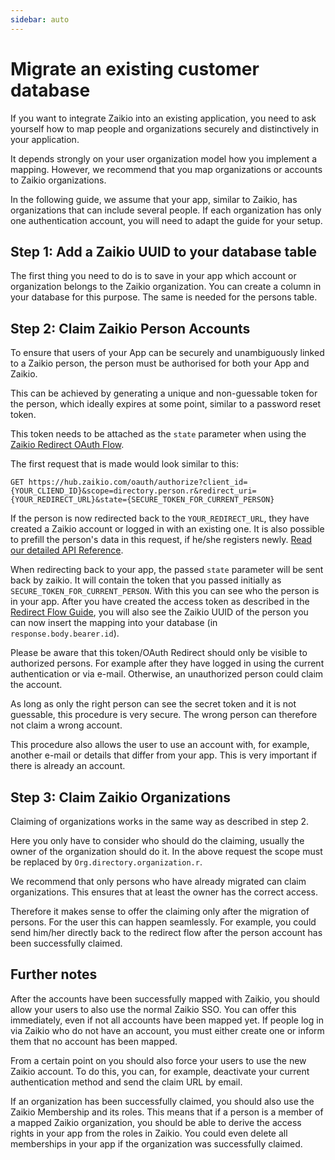 ```yaml
---
sidebar: auto
---
```


# Migrate an existing customer database

If you want to integrate Zaikio into an existing application, you need to ask yourself how to map people and organizations securely and distinctively in your application.

It depends strongly on your user organization model how you implement a mapping. However, we recommend that you map organizations or accounts to Zaikio organizations.

In the following guide, we assume that your app, similar to Zaikio, has organizations that can include several people. If each organization has only one authentication account, you will need to adapt the guide for your setup.

## Step 1: Add a Zaikio UUID to your database table

The first thing you need to do is to save in your app which account or organization belongs to the Zaikio organization. You can create a column in your database for this purpose. The same is needed for the persons table.

## Step 2: Claim Zaikio Person Accounts

To ensure that users of your App can be securely and unambiguously linked to a Zaikio person, the person must be authorised for both your App and Zaikio.

This can be achieved by generating a unique and non-guessable token for the person, which ideally expires at some point, similar to a password reset token.

This token needs to be attached as the `state` parameter when using the [Zaikio Redirect OAuth Flow](/guide/oauth/redirect-flow.html).

The first request that is made would look similar to this:

```
GET https://hub.zaikio.com/oauth/authorize?client_id={YOUR_CLIEND_ID}&scope=directory.person.r&redirect_uri={YOUR_REDIRECT_URL}&state={SECURE_TOKEN_FOR_CURRENT_PERSON}
```

If the person is now redirected back to the `YOUR_REDIRECT_URL`, they have created a Zaikio account or logged in with an existing one. It is also possible to prefill the person's data in this request, if he/she registers newly. [Read our detailed API Reference](/api/oauth/oauth.html#/OAuth/get_authorize).

When redirecting back to your app, the passed `state` parameter will be sent back by zaikio. It will contain the token that you passed initially as `SECURE_TOKEN_FOR_CURRENT_PERSON`. With this you can see who the person is in your app. After you have created the access token as described in the [Redirect Flow Guide](/guide/oauth/redirect-flow.html), you will also see the Zaikio UUID of the person you can now insert the mapping into your database (in `response.body.bearer.id`).

Please be aware that this token/OAuth Redirect should only be visible to authorized persons. For example after they have logged in using the current authentication or via e-mail. Otherwise, an unauthorized person could claim the account.

As long as only the right person can see the secret token and it is not guessable, this procedure is very secure. The wrong person can therefore not claim a wrong account.

This procedure also allows the user to use an account with, for example, another e-mail or details that differ from your app. This is very important if there is already an account.


## Step 3: Claim Zaikio Organizations

Claiming of organizations works in the same way as described in step 2.

Here you only have to consider who should do the claiming, usually the owner of the organization should do it. In the above request the scope must be replaced by `Org.directory.organization.r`.

We recommend that only persons who have already migrated can claim organizations. This ensures that at least the owner has the correct access.

Therefore it makes sense to offer the claiming only after the migration of persons. For the user this can happen seamlessly. For example, you could send him/her directly back to the redirect flow after the person account has been successfully claimed.

## Further notes

After the accounts have been successfully mapped with Zaikio, you should allow your users to also use the normal Zaikio SSO. You can offer this immediately, even if not all accounts have been mapped yet. If people log in via Zaikio who do not have an account, you must either create one or inform them that no account has been mapped.

From a certain point on you should also force your users to use the new Zaikio account. To do this, you can, for example, deactivate your current authentication method and send the claim URL by email.

If an organization has been successfully claimed, you should also use the Zaikio Membership and its roles. This means that if a person is a member of a mapped Zaikio organization, you should be able to derive the access rights in your app from the roles in Zaikio. You could even delete all memberships in your app if the organization was successfully claimed.
